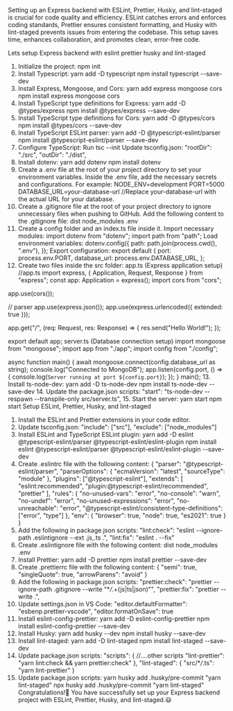 Setting up an Express backend with ESLint, Prettier, Husky, and lint-staged is crucial for code quality and efficiency. ESLint catches errors and enforces coding standards, Prettier ensures consistent formatting, and Husky with lint-staged prevents issues from entering the codebase. This setup saves time, enhances collaboration, and promotes clean, error-free code.

Lets setup Express backend with eslint prettier husky and lint-staged

1. Initialize the project:
   npm init
2. Install Typescript:
   yarn add -D typescript
   npm install typescript --save-dev
3. Install Express, Mongoose, and Cors:
   yarn add express mongoose cors
   npm install express mongoose cors
4. Install TypeScript type definitions for Express:
   yarn add -D @types/express
   npm install @types/express --save-dev
5. Install TypeScript type definitions for Cors:
   yarn add -D @types/cors
   npm install @types/cors --save-dev
6. Install TypeScript ESLint parser:
   yarn add -D @typescript-eslint/parser
   npm install @typescript-eslint/parser --save-dev
7. Configure TypeScript:
   Run tsc --init
   Update tsconfig.json:
   "rootDir": "./src",
   "outDir": "./dist",
8. Install dotenv:
   yarn add dotenv
   npm install dotenv
9. Create a .env file at the root of your project directory to set your environment variables. Inside the .env file, add the necessary secrets and configurations. For example:
   NODE_ENV=development
   PORT=5000
   DATABASE_URL=your-database-url //Replace your-database-url with the actual URL for your database.
10. Create a .gitignore file at the root of your project directory to ignore unnecessary files when pushing to GitHub. Add the following content to the .gitignore file:
    dist
    node_modules
    .env
11. Create a config folder and an index.ts file inside it.
    Import necessary modules:
    import dotenv from "dotenv";
    import path from "path";
    Load environment variables:
    dotenv.config({
    path: path.join(process.cwd(), ".env"),
    });
    Export configuration:
    export default {
    port: process.env.PORT,
    database_url: process.env.DATABASE_URL,
    };
12. Create two files inside the src folder:
    app.ts (Express application setup)
    //app.ts
    import express, { Application, Request, Response } from "express";
    const app: Application = express();
    import cors from "cors";

app.use(cors());

// parser
app.use(express.json());
app.use(express.urlencoded({ extended: true }));

app.get("/", (req: Request, res: Response) => {
res.send("Hello World!");
});

export default app;
server.ts (Database connection setup)
import mongoose from "mongoose";
import app from "./app";
import config from "./config";

async function main() {
await mongoose.connect(config.database_url as string);
console.log("Connected to MongoDB");
app.listen(config.port, () => {
console.log(`Server running at port ${config.port}`);
});
}
main(); 13. Install ts-node-dev:
yarn add -D ts-node-dev
npm install ts-node-dev --save-dev 14. Update the package.json scripts:
"start": "ts-node-dev --respawn --transpile-only src/server.ts", 15. Start the server:
yarn start
npm start
Setup ESLint, Prettier, Husky, and lint-staged

1. Install the ESLint and Prettier extensions in your code editor.
2. Update tsconfig.json:
   "include": ["src"],
   "exclude": ["node_modules"]
3. Install ESLint and TypeScript ESLint plugin:
   yarn add -D eslint @typescript-eslint/parser @typescript-eslint/eslint-plugin
   npm install eslint @typescript-eslint/parser @typescript-eslint/eslint-plugin --save-dev
4. Create .eslintrc file with the following content:
   {
   "parser": "@typescript-eslint/parser",
   "parserOptions": {
   "ecmaVersion": "latest",
   "sourceType": "module"
   },
   "plugins": ["@typescript-eslint"],
   "extends": [
   "eslint:recommended",
   "plugin:@typescript-eslint/recommended",
   "prettier"
   ],
   "rules": {
   "no-unused-vars": "error",
   "no-console": "warn",
   "no-undef": "error",
   "no-unused-expressions": "error",
   "no-unreachable": "error",
   "@typescript-eslint/consistent-type-definitions": ["error", "type"]
   },
   "env": {
   "browser": true,
   "node": true,
   "es2021": true
   }
   }
5. Add the following in package.json scripts:
   "lint:check": "eslint --ignore-path .eslintignore --ext .js,.ts .",
   "lint:fix": "eslint . --fix"
6. Create .eslintignore file with the following content:
   dist
   node_modules
   .env
7. Install Prettier:
   yarn add -D prettier
   npm install prettier --save-dev
8. Create .prettierrc file with the following content:
   {
   "semi": true,
   "singleQuote": true,
   "arrowParens": "avoid"
   }
9. Add the following in package.json scripts:
   "prettier:check": "prettier --ignore-path .gitignore --write \"\*_/_.+(js|ts|json)\"",
   "prettier:fix": "prettier --write .",
10. Update settings.json in VS Code:
    "editor.defaultFormatter": "esbenp.prettier-vscode",
    "editor.formatOnSave": true
11. Install eslint-config-prettier:
    yarn add -D eslint-config-prettier
    npm install eslint-config-prettier --save-dev
12. Install Husky:
    yarn add husky --dev
    npm install husky --save-dev
13. Install lint-staged:
    yarn add -D lint-staged
    npm install lint-staged --save-dev
14. Update package.json scripts:
    "scripts": {
    //....other scripts
    "lint-prettier": "yarn lint:check && yarn prettier:check"
    },
    "lint-staged": {
    "src/\*_/_.ts": "yarn lint-prettier"
    }
15. Update package.json scripts:
    yarn husky add .husky/pre-commit "yarn lint-staged"
    npx husky add .husky/pre-commit "yarn lint-staged"
    Congratulations!🎉 You have successfully set up your Express backend project with ESLint, Prettier, Husky, and lint-staged.😃
